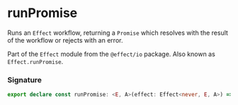 # runPromise

Runs an `Effect` workflow, returning a `Promise` which resolves with the
result of the workflow or rejects with an error.

Part of the `Effect` module from the `@effect/io` package. Also known as `Effect.runPromise`.

### Signature

```typescript
export declare const runPromise: <E, A>(effect: Effect<never, E, A>) => Promise<A>
```
